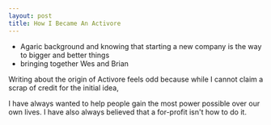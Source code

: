 ```yaml
---
layout: post
title: How I Became An Activore
---
```


 - Agaric background and knowing that starting a new company is the way to bigger and better things
 - bringing together Wes and Brian

Writing about the origin of Activore feels odd because while I cannot claim a scrap of credit for the initial idea, 



I have always wanted to help people gain the most power possible over our own lives.  I have also always believed that a for-profit isn't how to do it.
